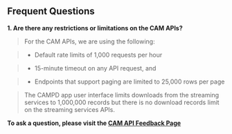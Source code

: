 ## Frequent Questions

**1. Are there any restrictions or limitations on the CAM APIs?**

> For the CAM APIs, we are using the following:

> - Default rate limits of 1,000 requests per hour

> - 15-minute timeout on any API request, and

> - Endpoints that support paging are limited to 25,000 rows per page

> The CAMPD app user interface limits downloads from the streaming services to 1,000,000 records but there is no download records limit on the streaming services APIs.

**To ask a question, please visit the [CAM API Feedback Page](https://www.epa.gov/airmarkets/forms/cam-api-contact-us)**
